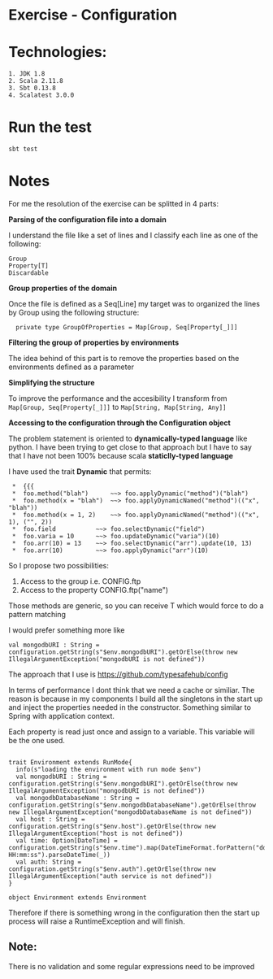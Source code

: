 # Exercise - Configuration

Technologies:
=============
```
1. JDK 1.8
2. Scala 2.11.8
3. Sbt 0.13.8
4. Scalatest 3.0.0
```

Run the test
============
```
sbt test
```

Notes
=====

For me the resolution of the exercise can be splitted in 4 parts:

**Parsing of the configuration file into a domain**

I understand the file like a set of lines and I classify each line as one of the following:
 
 ```
 Group
 Property[T]
 Discardable
 ```
 
**Group properties of the domain**

Once the file is defined as a Seq[Line] my target was to  organized the lines by Group using the following structure:
 ```
   private type GroupOfProperties = Map[Group, Seq[Property[_]]]

 ```
 
**Filtering the group of properties by environments**

The idea behind of this part is to remove the properties based on the environments defined as a parameter   

**Simplifying the structure**

To improve the performance and the accesibility I transform from 
```Map[Group, Seq[Property[_]]]``` to ```Map[String, Map[String, Any]]```

**Accessing to the configuration through the Configuration object**

The problem statement is oriented to **dynamically-typed language** like python. I have been trying to get close to that approach but I have to say that 
I have not been 100% because scala **staticlly-typed language**

I have used the trait **Dynamic** that permits:

```
 *  {{{
 *  foo.method("blah")      ~~> foo.applyDynamic("method")("blah")
 *  foo.method(x = "blah")  ~~> foo.applyDynamicNamed("method")(("x", "blah"))
 *  foo.method(x = 1, 2)    ~~> foo.applyDynamicNamed("method")(("x", 1), ("", 2))
 *  foo.field           ~~> foo.selectDynamic("field")
 *  foo.varia = 10      ~~> foo.updateDynamic("varia")(10)
 *  foo.arr(10) = 13    ~~> foo.selectDynamic("arr").update(10, 13)
 *  foo.arr(10)         ~~> foo.applyDynamic("arr")(10)
```

So I propose two possibilities:

1. Access to the group i.e. CONFIG.ftp
2. Access to the property CONFIG.ftp("name")

Those methods are generic, so you can receive T which would force to do a pattern matching

I would prefer something more like

```val mongodbURI : String = configuration.getString(s"$env.mongodbURI").getOrElse(throw new IllegalArgumentException("mongodbURI is not defined"))```

The approach that I use is https://github.com/typesafehub/config


In terms of performance I dont think that we need a cache or similiar. The reason is because in my components I build all the singletons in the start up 
and inject the properties needed in the constructor. Something similar to Spring with application context.

Each property is read just once and assign to a variable. This variable will be the one used.

```

trait Environment extends RunMode{
  info(s"loading the environment with run mode $env")
  val mongodbURI : String = configuration.getString(s"$env.mongodbURI").getOrElse(throw new IllegalArgumentException("mongodbURI is not defined"))
  val mongodbDatabaseName : String = configuration.getString(s"$env.mongodbDatabaseName").getOrElse(throw new IllegalArgumentException("mongodbDatabaseName is not defined"))
  val host : String = configuration.getString(s"$env.host").getOrElse(throw new IllegalArgumentException("host is not defined"))
  val time: Option[DateTime] =  configuration.getString(s"$env.time").map(DateTimeFormat.forPattern("dd/MM/yyyy HH:mm:ss").parseDateTime(_))
  val auth: String = configuration.getString(s"$env.auth").getOrElse(throw new IllegalArgumentException("auth service is not defined"))
}

object Environment extends Environment
```

Therefore if there is something wrong in the configuration then the start up process will raise a RuntimeException and will finish.


Note:
-----

There is no validation and some regular expressions need to be improved

 
 
